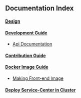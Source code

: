 ## Documentation Index

#### [Design](/docs/design.md)

#### [Development Guide](/docs/dev-guide.md) 

- [Api Documentation](https://rawcdn.githack.com/ServiceComb/service-center/master/docs/api-docs.html)

#### [Contribution Guide](/docs/contribution.md) 

#### [Docker Image Guide](/docs/create-docker-image.md) 

- [Making Front-end Image](/scripts/docker/build-frontend-image)

#### [Deploy Service-Center in Cluster](/docs/sc-cluster.md)
